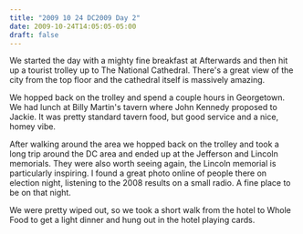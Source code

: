 ```yaml
---
title: "2009 10 24 DC2009 Day 2"
date: 2009-10-24T14:05:05-05:00
draft: false
---
```


We started the day with a mighty fine breakfast at Afterwards and then hit up a tourist trolley up to The National Cathedral. There's a great view of the city from the top floor and the cathedral itself is massively amazing.  

We hopped back on the trolley and spend a couple hours in Georgetown.  We had lunch at Billy Martin's tavern where John Kennedy proposed to Jackie. It was pretty standard tavern food, but good service and a nice, homey vibe.  

After walking around the area we hopped back on the trolley and took a long trip around the DC area and ended up at the Jefferson and Lincoln memorials. They were also worth seeing again, the Lincoln memorial is particularly inspiring. I found a great photo online of people there on election night, listening to the 2008 results on a small radio. A fine place to be on that night. 

We were pretty wiped out, so we took a short walk from the hotel to Whole Food to get a light dinner and hung out in the hotel playing cards. 
 